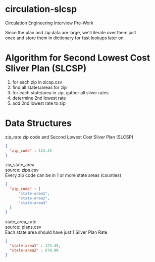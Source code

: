 # circulation-slcsp
Circulation Engineering Interview Pre-Work  

Since the plan and zip data are large, we'll iterate over them just  
once and store them in dictionary for fast lookups later on. 

# Algorithm for Second Lowest Cost Sliver Plan (SLCSP)

1. for each zip in slcsp.csv
2. find all states/areas for zip
3. for each state/area in zip, gather all silver rates
4. determine 2nd lowest rate
5. add 2nd lowest rate to zip

# Data Structures  
zip_rate 
zip code and Second Lowest Cost Silver Plan (SLCSP)  
```json
{
  "zip_code" : 123.45
}
```
zip_state_area  
source: zips.csv  
Every zip code can be in 1 or more state areas (counties)  
```json
{
  "zip_code" : [
      "state-area1",
      "state-area2",
      "state-area3"
  ]
}
```  

state_area_rate  
source: plans.csv    
Each state area should have just 1 Silver Plan Rate
```json
{
  "state-area1" : 123.45,
  "state-area2" : 678.90
}
```  


